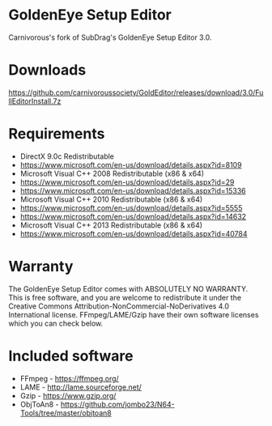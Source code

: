 # GoldenEye Setup Editor
Carnivorous's fork of SubDrag's GoldenEye Setup Editor 3.0.

# Downloads
https://github.com/carnivoroussociety/GoldEditor/releases/download/3.0/FullEditorInstall.7z

# Requirements
* DirectX 9.0c Redistributable
* https://www.microsoft.com/en-us/download/details.aspx?id=8109
* Microsoft Visual C++ 2008 Redistributable (x86 & x64)
* https://www.microsoft.com/en-us/download/details.aspx?id=29
* https://www.microsoft.com/en-us/download/details.aspx?id=15336
* Microsoft Visual C++ 2010 Redistributable (x86 & x64)
* https://www.microsoft.com/en-us/download/details.aspx?id=5555
* https://www.microsoft.com/en-us/download/details.aspx?id=14632
* Microsoft Visual C++ 2013 Redistributable (x86 & x64)
* https://www.microsoft.com/en-us/download/details.aspx?id=40784

# Warranty
The GoldenEye Setup Editor comes with ABSOLUTELY NO WARRANTY.
This is free software, and you are welcome to redistribute it under the Creative Commons Attribution-NonCommercial-NoDerivatives 4.0 International license. FFmpeg/LAME/Gzip have their own software licenses which you can check below.

# Included software
* FFmpeg - https://ffmpeg.org/
* LAME - http://lame.sourceforge.net/
* Gzip - https://www.gzip.org/
* ObjToAn8 - https://github.com/jombo23/N64-Tools/tree/master/objtoan8
